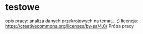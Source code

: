 # testowe
opis pracy: analiza danych przekrojowych na temat... ;)
licencja: https://creativecommons.org/licenses/by-sa/4.0/
Próba pracy
